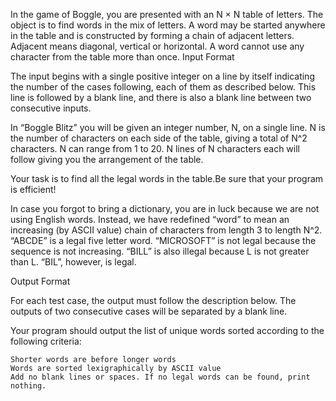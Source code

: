 In the game of Boggle, you are presented with an N × N table of letters. The object is to find words in the mix of letters. A word may be started anywhere in the table and is constructed by forming a chain of adjacent letters. Adjacent means diagonal, vertical or horizontal. A word cannot use any character from the table more than once.
Input Format

The input begins with a single positive integer on a line by itself indicating the number of the cases following, each of them as described below. This line is followed by a blank line, and there is also a blank line between two consecutive inputs.

In “Boggle Blitz” you will be given an integer number, N, on a single line. N is the number of characters on each side of the table, giving a total of N^2 characters. N can range from 1 to 20. N lines of N characters each will follow giving you the arrangement of the table.

Your task is to find all the legal words in the table.Be sure that your program is efficient!

In case you forgot to bring a dictionary, you are in luck because we are not using English words. Instead, we have redefined “word” to mean an increasing (by ASCII value) chain of characters from length 3 to length N^2. “ABCDE” is a legal five letter word. “MICROSOFT” is not legal because the sequence is not increasing. “BILL” is also illegal because L is not greater than L. “BIL”, however, is legal.

Output Format

For each test case, the output must follow the description below. The outputs of two consecutive cases will be separated by a blank line.

Your program should output the list of unique words sorted according to the following criteria:

    Shorter words are before longer words
    Words are sorted lexigraphically by ASCII value
    Add no blank lines or spaces. If no legal words can be found, print nothing.

